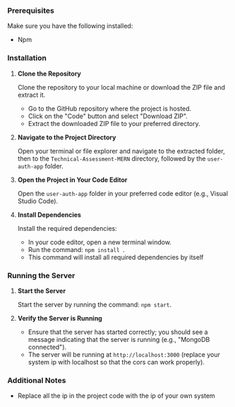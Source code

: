 ### Prerequisites

Make sure you have the following installed:
- Npm

### Installation

1. **Clone the Repository**

   Clone the repository to your local machine or download the ZIP file and extract it.

   - Go to the GitHub repository where the project is hosted.
   - Click on the "Code" button and select "Download ZIP".
   - Extract the downloaded ZIP file to your preferred directory.

2. **Navigate to the Project Directory**

   Open your terminal or file explorer and navigate to the extracted folder, then to the `Technical-Assessment-MERN` directory, followed by the `user-auth-app` folder.

3. **Open the Project in Your Code Editor**

   Open the `user-auth-app` folder in your preferred code editor (e.g., Visual Studio Code).

4. **Install Dependencies**

   Install the required dependencies:

   - In your code editor, open a new terminal window.
   - Run the command: `npm install `.
   - This command will install all required dependencies by itself

### Running the Server

1. **Start the Server**

   Start the server by running the command: `npm start`.

2. **Verify the Server is Running**

   - Ensure that the server has started correctly; you should see a message indicating that the server is running (e.g., "MongoDB connected").
   - The server will be running at `http://localhost:3000` (replace your system ip with localhost so that the cors can work properly).

### Additional Notes
- Replace all the ip in the project code with the ip of your own system 